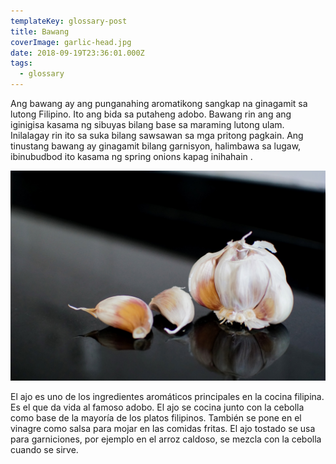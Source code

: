 ```yaml
---
templateKey: glossary-post
title: Bawang
coverImage: garlic-head.jpg
date: 2018-09-19T23:36:01.000Z
tags:
  - glossary
---
```


Ang bawang ay ang punganahing aromatikong sangkap na ginagamit sa lutong Filipino. Ito ang bida sa putaheng adobo. Bawang rin ang ang iginigisa kasama ng sibuyas bilang base sa maraming lutong ulam. Inilalagay rin ito sa suka bilang sawsawan sa mga pritong pagkain. Ang tinustang bawang ay ginagamit bilang garnisyon, halimbawa sa lugaw, ibinubudbod ito kasama ng spring onions kapag inihahain .

![Ulo at butil ng bawang](/static/images/garlic-head.jpg?nf_resize=fit&w=960)


El ajo es uno de los ingredientes aromáticos principales en la cocina filipina. Es el que da vida al famoso adobo. El ajo se cocina junto con la cebolla como base de la mayoría de los platos filipinos. También se pone en el vinagre como salsa para mojar en las comidas fritas. El ajo tostado se usa para garniciones, por ejemplo en el arroz caldoso, se mezcla con la cebolla cuando se sirve. 
